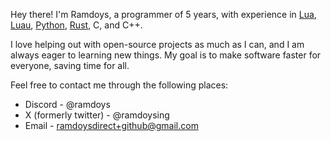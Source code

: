 Hey there!
I'm Ramdoys, a programmer of 5 years, with experience in [Lua](https://www.lua.org/), [Luau](https://luau-lang.org), [Python](https://www.python.org/), [Rust](https://www.rust-lang.org/), C, and C++.

I love helping out with open-source projects as much as I can, and I am always eager to learning new things.
My goal is to make software faster for everyone, saving time for all.

Feel free to contact me through the following places:
- Discord - @ramdoys
- X (formerly twitter) - @ramdoysing
- Email - ramdoysdirect+github@gmail.com
